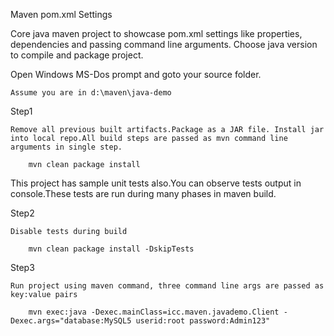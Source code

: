 Maven pom.xml Settings

Core java maven project to showcase pom.xml settings like
properties, dependencies and passing command line arguments.
Choose java version to compile and package project.

Open Windows MS-Dos prompt and goto your source folder.

	Assume you are in d:\maven\java-demo

Step1

	Remove all previous built artifacts.Package as a JAR file. Install jar into local repo.All build steps are passed as mvn command line arguments in single step.
	
		mvn clean package install

This project has sample unit tests also.You can observe tests output in console.These tests are run during many phases in maven build.

Step2 

	Disable tests during build

		mvn clean package install -DskipTests

Step3

	Run project using maven command, three command line args are passed as key:value pairs

		mvn exec:java -Dexec.mainClass=icc.maven.javademo.Client -Dexec.args="database:MySQL5 userid:root password:Admin123"